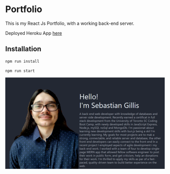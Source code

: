 # Portfolio
This is my React Js Portfolio, with a working back-end server.

Deployed Heroku App [here](https://guarded-brushlands-90727.herokuapp.com/)

## Installation

```
npm run install
```

```
npm run start
```
![This is an image](https://github.com/sw33ws/Portfolio/blob/main/client/src/components/images/screenshot.png)
